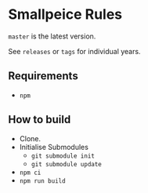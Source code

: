 Smallpeice Rules
================

`master` is the latest version.

See `releases` or `tags` for individual years.

Requirements
------------

- `npm`

How to build
------------

- Clone.
- Initialise Submodules
  - `git submodule init`
  - `git submodule update`
- `npm ci`
- `npm run build`
